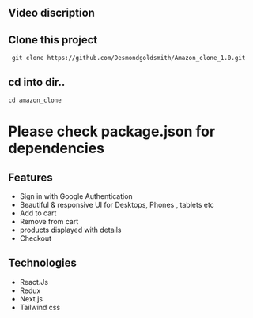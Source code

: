 ## Video discription


## Clone this project
```
 git clone https://github.com/Desmondgoldsmith/Amazon_clone_1.0.git
```

## cd into dir..
```
cd amazon_clone
```

# Please check package.json for dependencies
## Features
* Sign in with Google Authentication
* Beautiful & responsive UI for Desktops, Phones , tablets etc
* Add to cart
* Remove from cart
* products displayed with details
* Checkout

## Technologies
* React.Js
* Redux
* Next.js
* Tailwind css


